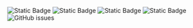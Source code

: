 ![Static Badge](https://img.shields.io/badge/blacklists-60-000000) ![Static Badge](https://img.shields.io/badge/blacklisted-2679193-cc0000) ![Static Badge](https://img.shields.io/badge/whitelisted-2245-00CC00) ![Static Badge](https://img.shields.io/badge/streaming_blacklist-28107-000000) ![GitHub issues](https://img.shields.io/github/issues/fabriziosalmi/blacklists)
